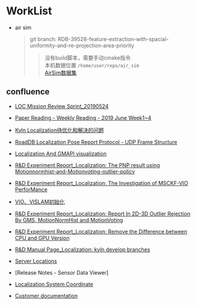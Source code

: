 # WorkList

* air sim
  > git branch: RDB-39528-feature-extraction-with-spacial-uniformity-and-re-projection-area-priority  
  >> 没有build脚本，需要手动cmake指令  
  >> 本机数据位置 `/home/user/repo/air_sim`  
  > [AirSim数据集](https://confluence.ygomi.com:8443/display/RRT/DataSet)
  
## confluence

* [LOC Mission Review Sprint_20190524](https://confluence.ygomi.com:8443/pages/viewpage.action?spaceKey=RRT&title=LOC+Mission+Review+Sprint_20190524)

* [Paper Reading - Weekly Reading - 2019 June Week1~4](https://confluence.ygomi.com:8443/pages/viewpage.action?spaceKey=RRT&title=Paper+Reading+-+Weekly+Reading+-+2019+June+Week1~4)

* [Kyln Localization待优化和解决的问题](https://confluence.ygomi.com:8443/pages/viewpage.action?spaceKey=RRT&title=Problems+of+Kyln+in+2019+May)

* [RoadDB Localization Pose Report Protocol - UDP Frame Structure](https://confluence.ygomi.com:8443/pages/viewpage.action?spaceKey=RRT&title=RoadDB+Localization+Pose+Report+Protocol+-+UDP+Frame+Structure)

* [Localization And GMAPI visualization](https://confluence.ygomi.com:8443/display/RRT/Localization+And+GMAPI+visualization)

* [R&D Experiment Report_Localization: The PNP result using Motionnormhist-and-Motionvoting-outlier-policy](https://confluence.ygomi.com:8443/pages/viewpage.action?pageId=75272324)

* [R&D Experiment Report_Localization: The Investigation of MSCKF-VIO PerforMance](https://confluence.ygomi.com:8443/pages/viewpage.action?pageId=78132382)

* [VIO、VISLAM初始化](https://confluence.ygomi.com:8443/pages/viewpage.action?pageId=57972826)

* [R&D Experiment Report_Localization: Report In 2D-3D Outlier Rejection By GMS, MotionNormHist and MotionVoting](https://confluence.ygomi.com:8443/pages/viewpage.action?pageId=73843131)

* [R&D Experiment Report_Localization: Remove the Difference between CPU and GPU Version](https://confluence.ygomi.com:8443/pages/viewpage.action?pageId=77204043)

* [R&D Manual Page_Localization: kyln develop branches](https://confluence.ygomi.com:8443/pages/viewpage.action?pageId=49022951)

* [Server Locations](https://confluence.ygomi.com:8443/pages/viewpage.action?pageId=3571939)

* [Release Notes - Sensor Data Viewer]

* [Localization System Coordinate](https://confluence.ygomi.com:8443/pages/viewpage.action?spaceKey=RRT&title=L2.1.3+Localization+System+Coordinate)

* [Customer documentation](https://confluence.ygomi.com:8443/display/GM/Customer+documentation)